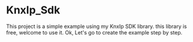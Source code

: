 # KnxIp_Sdk
This project is a simple example using my KnxIp SDK library. this library is free, welcome to use it. Ok, Let's go to create the example step by step.
